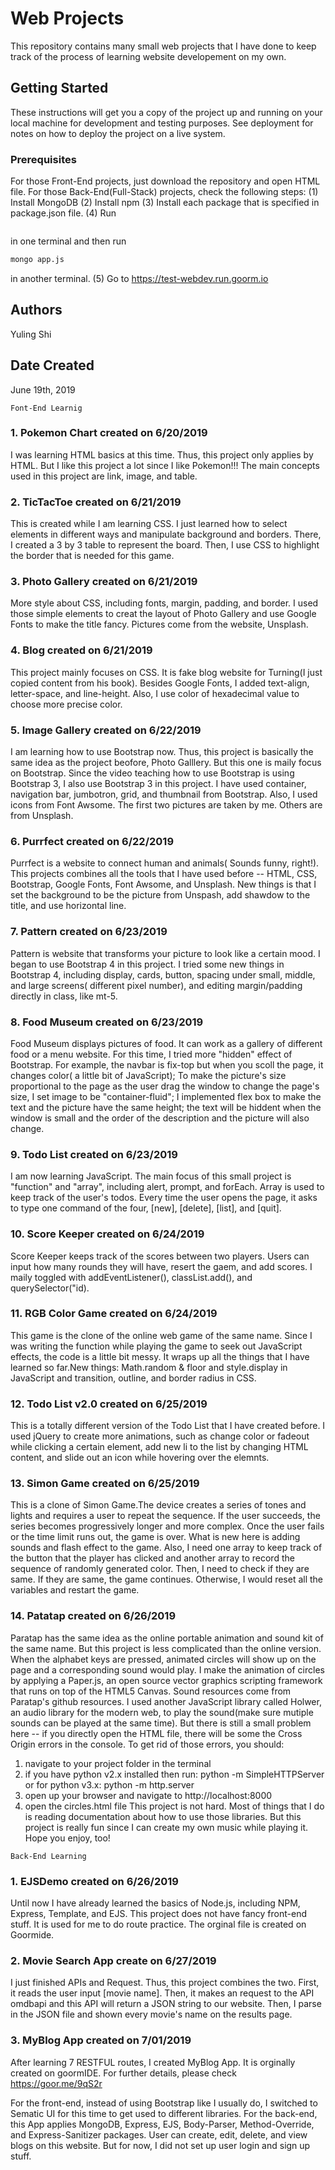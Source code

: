 # Web Projects

This repository contains many small web projects that I have done to keep track
of the process of learning website developement on my own.

## Getting Started
These instructions will get you a copy of the project up and running on your 
local machine for development and testing purposes. See deployment for notes on 
how to deploy the project on a live system.

### Prerequisites
For those Front-End projects, just download the repository and open HTML file.
For those Back-End(Full-Stack) projects, check the following steps:
(1) Install MongoDB
(2) Install npm
(3) Install each package that is specified in package.json file.
(4) Run 
```bash ./mongod 
``` 
in one terminal and then run 
```bash 
mongo app.js
``` 
in another terminal.
(5) Go to https://test-webdev.run.goorm.io

## Authors
Yuling Shi

## Date Created
June 19th, 2019

```
Font-End Learnig
```


### 1. Pokemon Chart created on 6/20/2019
I was learning HTML basics at this time. Thus, this project only applies by
HTML. But I like this project a lot since I like Pokemon!!! The main concepts
used in this project are link, image, and table.


### 2. TicTacToe created on 6/21/2019
This is created while I am learning CSS. I just learned how to select elements
in different ways and manipulate background and borders. There, I created a 3 by
3 table to represent the board. Then, I use CSS to highlight the border that is 
needed for this game.


### 3. Photo Gallery created on 6/21/2019
More style about CSS, including fonts, margin, padding, and border. I used
those simple elements to creat the layout of Photo Gallery and use Google Fonts
to make the title fancy. Pictures come from the website, Unsplash.


### 4. Blog created on 6/21/2019
This project mainly focuses on CSS. It is fake blog website for Turning(I just 
copied content from his book). Besides Google Fonts, I added text-align, 
letter-space, and line-height. Also, I use color of hexadecimal value to choose
more precise color. 


### 5. Image Gallery created on 6/22/2019
I am learning how to use Bootstrap now. Thus, this project is basically the same
idea as the project beofore, Photo Galllery. But this one is maily focus on
Bootstrap. Since the video teaching how to use Bootstrap is using Bootstrap 3, I
also use Bootstrap 3 in this project. I have used container, navigation bar,
jumbotron, grid, and thumbnail from Bootstrap. Also, I used icons from Font 
Awsome. The first two pictures are taken by me. Others are from Unsplash.


### 6. Purrfect created on 6/22/2019
Purrfect is a website to connect human and animals( Sounds funny, right!). This
projects combines all the tools that I have used before -- HTML, CSS, Bootstrap,
Google Fonts, Font Awsome, and Unsplash. New things is that I set the background
to be the picture from Unspash, add shawdow to the title, and use horizontal
line.


### 7. Pattern created on 6/23/2019
Pattern is website that transforms your picture to look like a certain mood. I
began to use Bootstrap 4 in this project. I tried some new things in Bootstrap
4, including display, cards, button, spacing under small, middle, and large
screens( different pixel number), and editing margin/padding directly in class,
like mt-5.

### 8. Food Museum created on 6/23/2019
Food Museum displays pictures of food. It can work as a gallery of different
food or a menu website. For this time, I tried more "hidden" effect of
Bootstrap. For example, the navbar is fix-top but when you scoll the page, it
changes color( a little bit of JavaScript); To make the picture's size
proportional to the page as the user drag the window to change the page's size,
I set image to be "container-fluid"; I implemented flex box to make the text and
the picture have the same height; the text will be hiddent when the window is
small and the order of the description and the picture will also change.


### 9. Todo List created on 6/23/2019
I am now learning JavaScript. The main focus of this small project is
"function" and "array", including alert, prompt, and forEach. Array is used to
keep track of the user's todos. Every time the user opens the page, it asks to
type one command of the four, [new], [delete], [list], and [quit].


### 10. Score Keeper created on 6/24/2019
Score Keeper keeps track of the scores between two players. Users can input how
many rounds they will have, resert the gaem, and add scores. I maily toggled
with addEventListener(), classList.add(), and querySelector("id).


### 11. RGB Color Game created on 6/24/2019
This game is the clone of the online web game of the same name. Since I was 
writing the function while playing the game to seek out JavaScript effects, the 
code is a little bit messy. It wraps up all the things that I have learned so 
far.New things: Math.random & floor and style.display in JavaScript and
transition, outline, and border radius in CSS.


### 12. Todo List v2.0 created on 6/25/2019
This is a totally different version of the Todo List that I have created before.
I used jQuery to create more animations, such as change color or fadeout while
clicking a certain element, add new li to the list by changing HTML content, and
slide out an icon while hovering over the elemnts.

### 13. Simon Game created on 6/25/2019
This is a clone of Simon Game.The device creates a series of tones and lights 
and requires a user to repeat the sequence. If the user succeeds, the series 
becomes progressively longer and more complex. Once the user fails or the time 
limit runs out, the game is over. What is new here is adding sounds and flash
effect to the game. Also, I need one array to keep track of the button that the
player has clicked and another array to record the sequence of randomly 
generated color. Then, I need to check if they are same. If they are same, the
game continues. Otherwise, I would reset all the variables and restart the game.


### 14. Patatap created on 6/26/2019
Paratap has the same idea as the online portable animation and sound kit of the
same name. But this project is less complicated than the online version. When
the alphabet keys are pressed, animated circles will show up on the page and a
corresponding sound would play. I make the animation of circles by applying a 
Paper.js, an open source vector graphics scripting framework that runs on top 
of the HTML5 Canvas. Sound resources come from Paratap's github resources. I
used another JavaScript library called Holwer, an audio library for the modern 
web, to play the sound(make sure mutiple sounds can be played at the same time).
But there is still a small problem here -- if you directly open the HTML file,
there will be some the Cross Origin errors in the console. To get rid of those
errors, you should:
1) navigate to your project folder in the terminal
2) if you have python v2.x installed then run: 
   python -m SimpleHTTPServer
    or for python v3.x:
   python -m http.server
3) open up your browser and navigate to http://localhost:8000
4) open the circles.html file
This project is not hard. Most of things that I do is reading documentation
about how to use those libraries. But this project is really fun since I can
create my own music while playing it. Hope you enjoy, too!



```
Back-End Learning
```


### 1. EJSDemo created on 6/26/2019
Until now I have already learned the basics of Node.js, including NPM, Express,
Template, and EJS. This project does not have fancy front-end stuff. It is used
for me to do route practice. The orginal file is created on Goormide.

### 2. Movie Search App create on 6/27/2019
I just finished APIs and Request. Thus, this project combines the two. First, it
reads the user input [movie name]. Then, it makes an request to the API omdbapi 
and this API will return a JSON string to our website. Then, I parse in the JSON
file and shown every movie's name on the results page.

### 3. MyBlog App created on 7/01/2019 
After learning 7 RESTFUL routes, I created MyBlog App. It is orginally created
on goormIDE. For further details, please check https://goor.me/9qS2r

For the front-end, instead of using Bootstrap like I usually do, I switched to 
Sematic UI for this time to get used to different libraries. For the back-end, 
this App applies MongoDB, Express, EJS, Body-Parser, Method-Override, and 
Express-Sanitizer packages. User can create, edit, delete, and view blogs on 
this website. But for now, I did not set up user login and sign up stuff.


